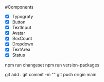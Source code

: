 #Components

- [x] Typografy
- [x] Button
- [x] TextInput
- [x] Avatar
- [x] BoxCount
- [x] Dropdown
- [x] TextArea
- [x] Status

npm run changeset
npm run version-packages

git add .
git commit -m ""
git push origin main